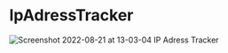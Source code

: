 # IpAdressTracker

![Screenshot 2022-08-21 at 13-03-04 IP Adress Tracker](https://user-images.githubusercontent.com/91265802/185802091-32ecb376-be38-4fd8-8a94-7863719607df.png)
